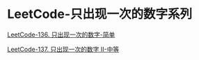 # LeetCode-只出现一次的数字系列

[LeetCode-136. 只出现一次的数字-简单](https://leetcode.cn/problems/single-number/) 

[LeetCode-137. 只出现一次的数字 II-中等](https://leetcode.cn/problems/single-number-ii/) 

